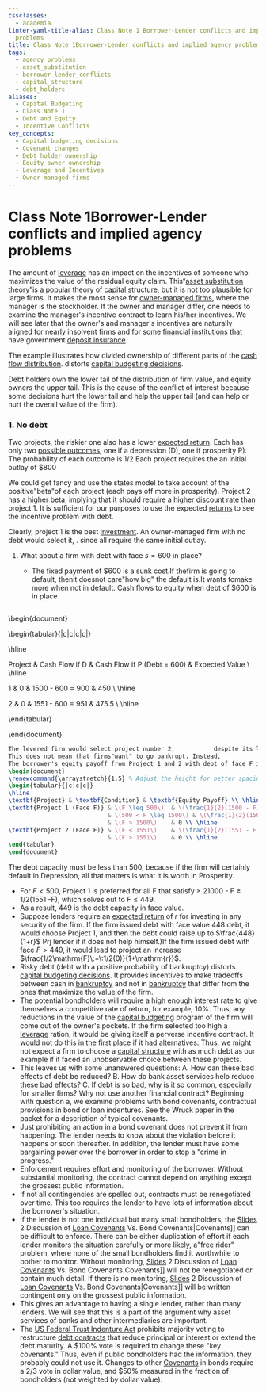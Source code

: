 ```yaml
---
cssclasses:
  - academia
linter-yaml-title-alias: Class Note 1 Borrower-Lender conflicts and implied agency
  problems
title: Class Note 1Borrower-Lender conflicts and implied agency problems
tags:
  - agency_problems
  - asset_substitution
  - borrower_lender_conflicts
  - capital_structure
  - debt_holders
aliases:
  - Capital Budgeting
  - Class Note 1
  - Debt and Equity
  - Incentive Conflicts
key_concepts:
  - Capital budgeting decisions
  - Covenant changes
  - Debt holder ownership
  - Equity owner ownership
  - Leverage and Incentives
  - Owner-managed firms
---
```


# Class Note 1Borrower-Lender conflicts and implied agency problems

The amount of [leverage](../../../Advanced%20Investments/Lecture%206-Leverage,%20Tail%20Risk,%20Volatility%20Products.md) has an impact on the incentives of someone who maximizes the value of the residual equity claim. This“[asset substitution theory](../../Financial%20Markets%20and%20Institutions%20Lecture%20Notes.md)”is a popular theory of [capital structure](../../../Advanced%20Financial%20Analysis%20and%20Valuation/Introduction%20to%20Corporate%20Finance.md),  but it is not too plausible for large firms. It makes the most sense for [owner-managed firms](.md),  where the manager is the stockholder. If the owner and manager differ,  one needs to examine the manager's incentive contract to learn his/her incentives. We will see later that the owner's and manager's incentives are naturally aligned for nearly insolvent firms and for some [financial institutions](../../Financial%20Markets%20and%20Institutions%20Lecture%20Notes.md) that have government [deposit insurance](../../III.%20Liquidity%20of%20Assets/Class%206-%20Bank%20Runs/Bank%20Runs%20Deposit%20Insurance%20and%20Liquidity.md).

The example illustrates how divided ownership of different parts of the [cash flow distribution](../../../Financial%20Markets/Financial%20Engineering%20and%20Arbitrage%20in%20the%20Financial%20Markets/PART%20II%20CASH%20FLOW%20ENGINEERING/Chapter%209%20-%20Mortgage-Backed%20Securities/Mortgage%20Pass-Through%20Securities.md). distorts [capital budgeting decisions](.md).

Debt holders own the lower tail of the distribution of firm value,  and equity owners the upper tail. This is the cause of the conflict of interest because some decisions hurt the lower tail and help the upper tail (and can help or hurt the overall value of the firm).

### 1. No debt

Two projects,  the riskier one also has a lower [expected return](../../../Advanced%20Investments/Lecture%201-%20Probability%20Distributions%20of%20Returns.md). Each has only two [possible outcomes](../../../Financial%20Markets/Financial%20Asset%20Pricing%20Theory%20Overview/Chapter%202%20-%20Uncertainty,%20Information,%20and%20Stochastic%20Processes/Probability%20Space.md),  one if a depression (D),  one if prosperity P). The probability of each outcome is 1/2 Each project requires the an initial outlay of $\$800$

We could get fancy and use the states model to take account of the positive"beta"of each project (each pays off more in prosperity). Project 2 has a higher beta,  implying that it should require a higher [discount rate](../../../Advanced%20Financial%20Analysis%20and%20Valuation/Problem%20Sets/PSET%207-%20Kohler.md) than project 1. It is sufficient for our purposes to use the expected [returns](../../../Financial%20Markets/Financial%20Asset%20Pricing%20Theory%20Overview/Chapter%203%20-%20%20Assets,%20Portfolios,%20and%20Arbitrage/Assets.md) to see the incentive problem with debt.

Clearly,  project 1 is the best [investment](../../../Advanced%20Investments/An%20Asset%20Allocation%20Primer.md). An owner-managed firm with no debt would select it,  . since all require the same initial outlay.

 1. What about a firm with debt with face $s=600$ in place?
	- The fixed payment of $\$600$ is a sunk cost.If thefirm is going to default,          thenit doesnot care"how big" the default is.It wants tomake more when not in default. Cash flows to equity when debt of $\$600$ is in place

	```latex

\begin{document}

\begin{tabular}{|c|c|c|c|}

\hline

Project & Cash Flow if D & Cash Flow if P (Debt = 600) & Expected Value \\ \hline

1 & 0 & 1500 - 600 = 900 & 450 \\ \hline

2 & 0 & 1551 - 600 = 951 & 475.5 \\ \hline

\end{tabular}

\end{document}

```latex
The levered firm would select project number 2,           despite its lower net present value,           because it has a higher present value conditional on not leading to bankruptcy. The equity owner owns the upper tail,          and is only concerned with the [returns](../../../Financial%20Markets/Financial%20Asset%20Pricing%20Theory%20Overview/Chapter%203%20-%20%20Assets,%20Portfolios,%20and%20Arbitrage/Assets.md) he owns. Note that no matter how the equity owner values the cash flows if P,          he prefers project 2 since both have identical cash flows if D and project 2 has higher payments if P.
This does not mean that firms"want" to go bankrupt. Instead,           it is a statement about debt capacity. If the [Leverage]([[Lecture%206-Leverage,%20Tail%20Risk,%20Volatility%20Products) Ratio|[leverage](../../../Advanced%20Investments/Lecture%206-Leverage,%20Tail%20Risk,%20Volatility%20Products.md) ratio]] gets too high,           then these [perverse incentive effects](../../Financial%20Markets%20and%20Institutions%20Lecture%20Notes.md) of debt increase. This can lead the firm to tilt its decisions toward excessively risky projects,          with a lower net present value. Potential bondholders can put themselves into the owner's shoes,           and take this into account when deciding what interest rate to charge on the bond. The lender can predict what the borrower will do,           but there is a problem because the lender cannot directly observe the project choice. What is the debt capacity of the firm? What is the highest face value,           F,           that the borrower prefers project 1?
The borrower's equity payoff from Project 1 and 2 with debt of face F is:```latex
\begin{document}
\renewcommand{\arraystretch}{1.5} % Adjust the height for better spacing
\begin{tabular}{|c|c|c|}
\hline
\textbf{Project} & \textbf{Condition} & \textbf{Equity Payoff} \\ \hline
\textbf{Project 1 (Face F)} & \(F \leq 500\)  & \(\frac{1}{2}(1500 - F) + \frac{1}{2}(500 - F) = 1000 - F\) \\ \cline{2-3}
                            & \(500 < F \leq 1500\) & \(\frac{1}{2}(1500 - F)\) \\ \cline{2-3}
                            & \(F > 1500\)    & 0 \\ \hline
\textbf{Project 2 (Face F)} & \(F < 1551\)    & \(\frac{1}{2}(1551 - F)\) \\ \cline{2-3}
                            & \(F > 1551\)    & 0 \\ \hline
\end{tabular}
\end{document}
```

 The debt capacity must be less than 500,  because if the firm will certainly default in Depression,  all that matters is what it is worth in Prosperity.

- For $F<500$,  Project 1 is preferred for all F that satisfy $\geq$ 21000 - F $\geq$ 1/2(1551 -F),  which solves out to $F\leq 449$.
- As a result,  449 is the debt capacity in face value.
- Suppose lenders require an [expected return](../../../Advanced%20Investments/Lecture%201-%20Probability%20Distributions%20of%20Returns.md) of $r$ for investing in any security of the firm. If the firm issued debt with face value 448 debt,  it would choose Project 1,  and then the debt could raise up to $\frac{448}{1+r}$ Prj lender if it does not help himself.)If the firm issued debt with face $F>449$,  it would lead to project an increase $\frac{1/2\mathrm{F}\:+\:1/2(0)}{1+\mathrm{r}}$.
- Risky debt (debt with a positive probability of bankruptcy) distorts [capital budgeting decisions](.md). It provides incentives to make tradeoffs between cash in [bankruptcy](../../../Course%20Notes/HBR%20Notes/A%20Strategic%20Perspective%20on%20Bankruptcy.md) and not in [bankruptcy](../../../Course%20Notes/HBR%20Notes/A%20Strategic%20Perspective%20on%20Bankruptcy.md) that differ from the ones that maximize the value of the firm.
- The potential bondholders will require a high enough interest rate to give themselves a competitive rate of return,  for example,  $10\%$. Thus,  any reductions in the value of the [capital budgeting](.md) program of the firm will come out of the owner's pockets. If the firm selected too high a [leverage](../../../Advanced%20Investments/Lecture%206-Leverage,%20Tail%20Risk,%20Volatility%20Products.md) ration,  it would be giving itself a perverse incentive contract. It would not do this in the first place if it had alternatives. Thus,  we might not expect a firm to choose a [capital structure](../../../Advanced%20Financial%20Analysis%20and%20Valuation/Introduction%20to%20Corporate%20Finance.md) with as much debt as our example if it faced an unobservable choice between these projects.
- This leaves us with some unanswered questions: A. How can these bad effects of debt be reduced? B. How do bank asset services help reduce these bad effects? C. If debt is so bad,  why is it so common,  especially for smaller firms? Why not use another financial contract?
Beginning with question a,  we examine problems with bond covenants,  contractual provisions in bond or loan indentures. See the Wruck paper in the packet for a description of typical covenants.
- Just prohibiting an action in a bond covenant does not prevent it from happening. The lender needs to know about the violation before it happens or soon thereafter. In addition,  the lender must have some bargaining power over the borrower in order to stop a "crime in progress.”
- Enforcement requires effort and monitoring of the borrower. Without substantial monitoring,  the contract cannot depend on anything except the grossest public information.
- If not all contingencies are spelled out,  contracts must be renegotiated over time. This too requires the lender to have lots of information about the borrower's situation.
- If the lender is not one individual but many small bondholders,  the [Slides](Class%20[[Slides%20Note%209%20Bidask.not%20New%202020) 2 Discussion of [Loan Covenants](../../II.%20The%20Roles%20of%20Banks%20and%20Derivative%20Markets%20in%20Resolving%20Problems%20Inherent%20in%20Debt%20Contracts/Class%202-%20Debt%20Contracts%20due%20to%20Lack%20of%20Information/Class%20Slides%202%20Discussion%20of%20Loan%20Covenants%20Vs.%20Bond%20Covenants.md) Vs. Bond Covenants|Covenants]] can be difficult to enforce. There can be either duplication of effort if each lender monitors the situation carefully or more likely,  a"free rider" problem,  where none of the small bondholders find it worthwhile to bother to monitor. Without monitoring,  [Slides](Class%20[[Slides%20Note%209%20Bidask.not%20New%202020) 2 Discussion of [Loan Covenants](../../II.%20The%20Roles%20of%20Banks%20and%20Derivative%20Markets%20in%20Resolving%20Problems%20Inherent%20in%20Debt%20Contracts/Class%202-%20Debt%20Contracts%20due%20to%20Lack%20of%20Information/Class%20Slides%202%20Discussion%20of%20Loan%20Covenants%20Vs.%20Bond%20Covenants.md) Vs. Bond Covenants|Covenants]] will not be renegotiated or contain much detail. If there is no monitoring,  [Slides](Class%20[[Slides%20Note%209%20Bidask.not%20New%202020) 2 Discussion of [Loan Covenants](../../II.%20The%20Roles%20of%20Banks%20and%20Derivative%20Markets%20in%20Resolving%20Problems%20Inherent%20in%20Debt%20Contracts/Class%202-%20Debt%20Contracts%20due%20to%20Lack%20of%20Information/Class%20Slides%202%20Discussion%20of%20Loan%20Covenants%20Vs.%20Bond%20Covenants.md) Vs. Bond Covenants|Covenants]] will be written contingent only on the grossest public information.
- This gives an advantage to having a single lender,  rather than many lenders. We will see that this is a part of the argument why asset services of banks and other intermediaries are important.
- The [US Federal Trust Indenture Act](../../II.%20The%20Roles%20of%20Banks%20and%20Derivative%20Markets%20in%20Resolving%20Problems%20Inherent%20in%20Debt%20Contracts/Class%202-%20Debt%20Contracts%20due%20to%20Lack%20of%20Information/Discussion%20of%20Loan%20Covenants%20vs.%20Bond%20Covenants.md) prohibits majority voting to restructure [debt contracts](Lecture%20Note%201-%20Debt%20Pricing.md) that reduce principal or interest or extend the debt maturity. A $100% vote is required to change these "key covenants." Thus,           even if public bondholders had the information,           they probably could not use it. Changes to other [Covenants](../../II.%20The%20Roles%20of%20Banks%20and%20Derivative%20Markets%20in%20Resolving%20Problems%20Inherent%20in%20Debt%20Contracts/Class%202-%20Debt%20Contracts%20due%20to%20Lack%20of%20Information/Class%20Slides%202%20Discussion%20of%20Loan%20Covenants%20Vs.%20Bond%20Covenants.md) in bonds require a 2/3 vote in dollar value,           and $50% measured in the fraction of bondholders (not weighted by dollar value).